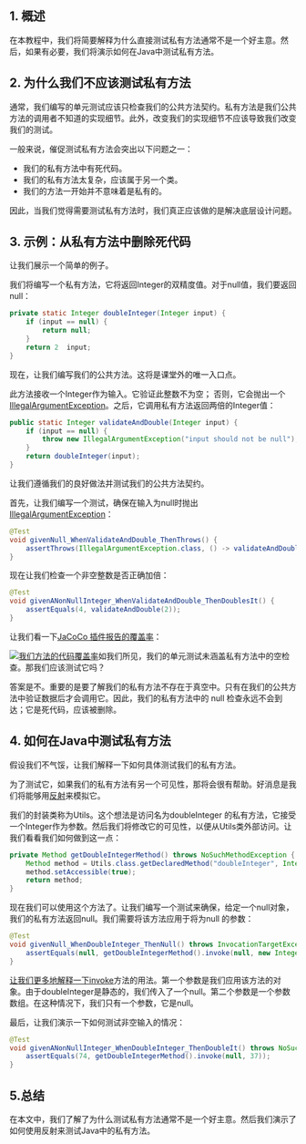 ## 1. 概述

在本教程中，我们将简要解释为什么直接测试私有方法通常不是一个好主意。然后，如果有必要，我们将演示如何在Java中测试私有方法。

## 2. 为什么我们不应该测试私有方法

通常，我们编写的单元测试应该只检查我们的公共方法契约。私有方法是我们公共方法的调用者不知道的实现细节。此外，改变我们的实现细节不应该导致我们改变我们的测试。

一般来说，催促测试私有方法会突出以下问题之一：

-   我们的私有方法中有死代码。
-   我们的私有方法太复杂，应该属于另一个类。
-   我们的方法一开始并不意味着是私有的。

因此，当我们觉得需要测试私有方法时，我们真正应该做的是解决底层设计问题。

## 3. 示例：从私有方法中删除死代码

让我们展示一个简单的例子。

我们将编写一个私有方法，它将返回Integer的双精度值。对于null值，我们要返回null：

```java
private static Integer doubleInteger(Integer input) {
    if (input == null) {
        return null;
    }
    return 2  input;
}
```

现在，让我们编写我们的公共方法。这将是课堂外的唯一入口点。

此方法接收一个Integer作为输入。它验证此整数不为空； 否则，它会抛出一个[IllegalArgumentException](https://www.baeldung.com/java-illegalargumentexception-or-nullpointerexception)。之后，它调用私有方法返回两倍的Integer值：

```java
public static Integer validateAndDouble(Integer input) {
    if (input == null) {
        throw new IllegalArgumentException("input should not be null");
    }
    return doubleInteger(input);
}
```

让我们遵循我们的良好做法并测试我们的公共方法契约。

首先，让我们编写一个测试，确保在输入为null时抛出[IllegalArgumentException](https://www.baeldung.com/java-illegalargumentexception-or-nullpointerexception)：

```java
@Test
void givenNull_WhenValidateAndDouble_ThenThrows() {
    assertThrows(IllegalArgumentException.class, () -> validateAndDouble(null));
}
```

现在让我们检查一个非空整数是否正确加倍：

```java
@Test
void givenANonNullInteger_WhenValidateAndDouble_ThenDoublesIt() {
    assertEquals(4, validateAndDouble(2));
}
```

让我们看一下[JaCoCo 插件报告的覆盖率](https://www.baeldung.com/jacoco)：

[![我们方法的代码覆盖率](https://www.baeldung.com/wp-content/uploads/2022/06/public-and-private-method-code-coverage.png)](https://www.baeldung.com/wp-content/uploads/2022/06/public-and-private-method-code-coverage.png)如我们所见，我们的单元测试未涵盖私有方法中的空检查。那我们应该测试它吗？

答案是不。重要的是要了解我们的私有方法不存在于真空中。只有在我们的公共方法中验证数据后才会调用它。因此，我们的私有方法中的 null 检查永远不会到达；它是死代码，应该被删除。

## 4. 如何在Java中测试私有方法

假设我们不气馁，让我们解释一下如何具体测试我们的私有方法。

为了测试它，如果我们的私有方法有另一个可见性，那将会很有帮助。好消息是我们将能够用[反射](https://www.baeldung.com/java-reflection)来模拟它。

我们的封装类称为Utils。这个想法是访问名为doubleInteger 的私有方法，它接受一个Integer作为参数。然后我们将修改它的可见性，以便从Utils类外部访问。让我们看看我们如何做到这一点：

```java
private Method getDoubleIntegerMethod() throws NoSuchMethodException {
    Method method = Utils.class.getDeclaredMethod("doubleInteger", Integer.class);
    method.setAccessible(true);
    return method;
}
```

现在我们可以使用这个方法了。让我们编写一个测试来确保，给定一个null对象，我们的私有方法返回null。我们需要将该方法应用于将为null 的参数：

```java
@Test
void givenNull_WhenDoubleInteger_ThenNull() throws InvocationTargetException, IllegalAccessException, NoSuchMethodException {
    assertEquals(null, getDoubleIntegerMethod().invoke(null, new Integer[] { null }));
}
```

[让我们更多地解释一下invoke](https://www.baeldung.com/java-method-reflection)方法的用法。第一个参数是我们应用该方法的对象。由于doubleInteger是静态的，我们传入了一个null。第二个参数是一个参数数组。在这种情况下，我们只有一个参数，它是null。

最后，让我们演示一下如何测试非空输入的情况：

```java
@Test
void givenANonNullInteger_WhenDoubleInteger_ThenDoubleIt() throws NoSuchMethodException, InvocationTargetException, IllegalAccessException {
    assertEquals(74, getDoubleIntegerMethod().invoke(null, 37));
}
```

## 5.总结

在本文中，我们了解了为什么测试私有方法通常不是一个好主意。然后我们演示了如何使用反射来测试Java中的私有方法。